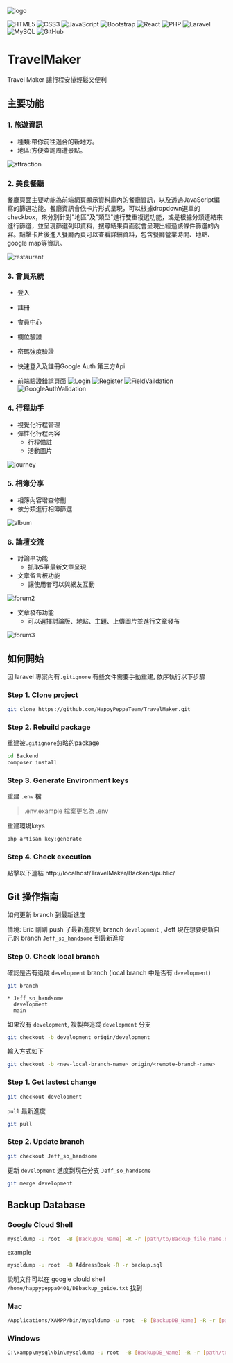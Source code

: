 
![logo](./demo_images/linkedin_banner_image_1.png)


![HTML5](https://img.shields.io/badge/html5-%23E34F26.svg?style=for-the-badge&logo=html5&logoColor=white)
![CSS3](https://img.shields.io/badge/css3-%231572B6.svg?style=for-the-badge&logo=css3&logoColor=white)
![JavaScript](https://img.shields.io/badge/javascript-%23323330.svg?style=for-the-badge&logo=javascript&logoColor=%23F7DF1E)
![Bootstrap](https://img.shields.io/badge/bootstrap-%238511FA.svg?style=for-the-badge&logo=bootstrap&logoColor=white)
![React](https://img.shields.io/badge/react-%2320232a.svg?style=for-the-badge&logo=react&logoColor=%2361DAFB)
![PHP](https://img.shields.io/badge/php-%23777BB4.svg?style=for-the-badge&logo=php&logoColor=white)
![Laravel](https://img.shields.io/badge/laravel-%23FF2D20.svg?style=for-the-badge&logo=laravel&logoColor=white)
![MySQL](https://img.shields.io/badge/mysql-%2300f.svg?style=for-the-badge&logo=mysql&logoColor=white)
![GitHub](https://img.shields.io/badge/github-%23121011.svg?style=for-the-badge&logo=github&logoColor=white)






# TravelMaker
Travel Maker 讓行程安排輕鬆又便利

## 主要功能

### 1. 旅遊資訊
- 種類:帶你前往適合的新地方。
- 地區:方便查詢周遭景點。

![attraction](./demo_images/attraction.jpg)
### 2. 美食餐廳
餐廳頁面主要功能為前端網頁顯示資料庫內的餐廳資訊，以及透過JavaScript編寫的篩選功能。餐廳資訊會依卡片形式呈現，可以根據dropdown選單的checkbox，來分別針對"地區"及"類型"進行雙重複選功能，或是根據分類連結來進行篩選，並呈現篩選列印資料，搜尋結果頁面就會呈現出經過該條件篩選的內容。點擊卡片後進入餐廳內頁可以查看詳細資料，包含餐廳營業時間、地點、google map等資訊。

![restaurant](./demo_images/restaurant.png)

### 3. 會員系統 
- 登入

- 註冊
- 會員中心
- 欄位驗證
- 密碼強度驗證
- 快速登入及註冊Google Auth 第三方Api
- 前端驗證錯誤頁面
  ![Login](./demo_images/Login.png)
  ![Register](./demo_images/Register.png)
  ![FieldVaildation](./demo_images/FieldVaildation.png)
  ![GoogleAuthValidation](./demo_images/GoogleAuthValidation.png)

### 4. 行程助手
- 視覺化行程管理
- 彈性化行程內容
  - 行程備註
  - 活動圖片

![journey](./demo_images/journey.png)
### 5. 相簿分享
- 相簿內容增查修刪
- 依分類進行相簿篩選

![album](./demo_images/album.png)

### 6. 論壇交流
- 討論串功能
  - 抓取5筆最新文章呈現 
- 文章留言板功能
  - 讓使用者可以與網友互動

![forum2](./demo_images/forum2.png)

- 文章發布功能
  - 可以選擇討論版、地點、主題、上傳圖片並進行文章發布

![forum3](./demo_images/forum3.png)



## 如何開始
因 laravel 專案內有`.gitignore` 有些文件需要手動重建, 依序執行以下步驟

### Step 1. Clone project 
```bash
git clone https://github.com/HappyPeppaTeam/TravelMaker.git
```

### Step 2. Rebuild package
重建被`.gitignore`忽略的package 
```bash
cd Backend
composer install
```

### Step 3. Generate Environment keys
重建 `.env` 檔
> .env.example 檔案更名為 .env

重建環境keys
```bash
php artisan key:generate
``` 
### Step 4. Check execution
點擊以下連結
http://localhost/TravelMaker/Backend/public/


## Git 操作指南

如何更新 branch 到最新進度

情境: Eric 剛剛 push 了最新進度到 branch `development` , Jeff 現在想要更新自己的 branch `Jeff_so_handsome` 到最新進度
### Step 0. Check local branch
確認是否有追蹤 `development` branch (local branch 中是否有 `development`) 

```bash
git branch
```

```
* Jeff_so_handsome
  development
  main
```

如果沒有 `development`, 複製與追蹤 `development` 分支
```bash
git checkout -b development origin/development
```

輸入方式如下
```bash
git checkout -b <new-local-branch-name> origin/<remote-branch-name>
```


### Step 1. Get lastest change
```bash
git checkout development
```

`pull` 最新進度
```bash
git pull
```

### Step 2. Update branch
```bash
git checkout Jeff_so_handsome
```
更新 `development` 進度到現在分支 `Jeff_so_handsome` 
```bash
git merge development
```



## Backup Database


### Google Cloud Shell
```bash
mysqldump -u root  -B [BackupDB_Name] -R -r [path/to/Backup_file_name.sql]
```

example
```bash
mysqldump -u root  -B AddressBook -R -r backup.sql
```

說明文件可以在 google clould shell `/home/happypeppa0401/DBbackup_guide.txt` 找到


### Mac
```bash
/Applications/XAMPP/bin/mysqldump -u root  -B [BackupDB_Name] -R -r [path/to/Backup_file_name.sql]
```

### Windows

```bash
C:\xampp\mysql\bin\mysqldump -u root  -B [BackupDB_Name] -R -r [path/to/Backup_file_name.sql]
```

